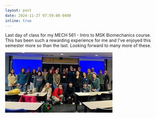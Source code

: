 ```yaml
---
layout: post
date: 2024-11-27 07:59:00-0400
inline: true
---
```



Last day of class for my MECH 561 - Intro to MSK Biomechanics course. This has been such a rewarding experience for me and I've enjoyed this semester more so than the last. Looking forward to many more of these. 



<p align="left">
  <img src="/assets/img/fall2024.jpg" width="350" title="MECH 561 Fall 2024">
</p>